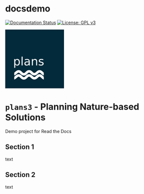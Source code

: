 # docsdemo
[![Documentation Status](https://readthedocs.org/projects/docsdemo2/badge/?version=latest)](https://docsdemo2.readthedocs.io/en/latest/?badge=latest)
[![License: GPL v3](https://img.shields.io/badge/License-GPLv3-blue.svg)](https://www.gnu.org/licenses/gpl-3.0)

![logo](docs/img/logo.png)
# `plans3` - **Planning Nature-based Solutions**

Demo project for Read the Docs

## Section 1

text

## Section 2

text

